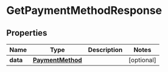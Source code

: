 

# GetPaymentMethodResponse


## Properties

| Name | Type | Description | Notes |
|------------ | ------------- | ------------- | -------------|
|**data** | [**PaymentMethod**](PaymentMethod.md) |  |  [optional] |



